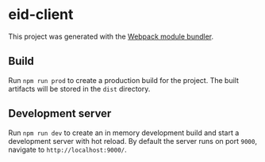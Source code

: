 # eid-client

This project was generated with the [Webpack module bundler](https://github.com/webpack).

## Build

Run `npm run prod` to create a production build for the project. The built artifacts will be stored in the `dist` directory.

## Development server

Run `npm run dev` to create an in memory development build and start a development server with hot reload. By default the server runs on port `9000`, navigate to `http://localhost:9000/`.
